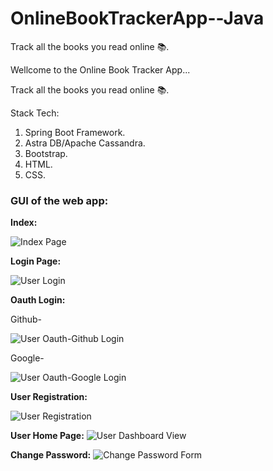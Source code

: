 # OnlineBookTrackerApp--Java
Track all the books you read online 📚.

Wellcome to the Online Book Tracker App...

Track all the books you read online 📚.

Stack Tech:
  1. Spring Boot Framework.
  2. Astra DB/Apache Cassandra.
  3. Bootstrap.
  4. HTML.
  5. CSS.

### GUI of the web app:

**Index:**

![Index Page](https://user-images.githubusercontent.com/49039245/206860746-0e95e415-30b2-4c61-bbab-b0d7d7450ef7.png)

**Login Page:**

![User Login](https://user-images.githubusercontent.com/49039245/206861233-e3d16aa6-6758-4316-a64e-f7ccbec8e519.png)

**Oauth Login:**

Github-

![User Oauth-Github Login](https://user-images.githubusercontent.com/49039245/206861276-f409e94c-e346-46c6-9db9-0f7f2384a7dc.png)

Google-

![User Oauth-Google Login](https://user-images.githubusercontent.com/49039245/206861383-2c6a9cfc-887d-45b1-bc96-19a139fd5ac1.png)

**User Registration:**

![User Registration](https://user-images.githubusercontent.com/49039245/206861409-1310a1a8-9892-4234-9e13-e35c4ce45323.png)

**User Home Page:**
![User Dashboard View](https://user-images.githubusercontent.com/49039245/206861624-33d44fd2-e62d-4e3f-8ca8-496a366c7f70.png)

**Change Password:**
![Change Password Form](https://user-images.githubusercontent.com/49039245/206861746-8ae98b1c-8bd1-4d89-aa22-f2a41825b992.png)
